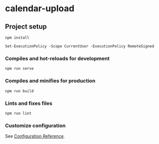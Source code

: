 # calendar-upload

## Project setup
```
npm install
```

```
Set-ExecutionPolicy -Scope CurrentUser -ExecutionPolicy RemoteSigned
```

### Compiles and hot-reloads for development
```
npm run serve
```

### Compiles and minifies for production
```
npm run build
```

### Lints and fixes files
```
npm run lint
```

### Customize configuration
See [Configuration Reference](https://cli.vuejs.org/config/).
